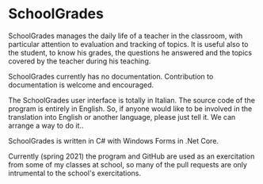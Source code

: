 # SchoolGrades
SchoolGrades manages the daily life of a teacher in the classroom, with particular attention to evaluation and tracking of topics. 
It is useful also to the student, to know his grades, the questions he answered and the topics covered by the teacher during his teaching. 

SchoolGrades currently has no documentation. Contribution to documentation is welcome and encouraged.

The SchoolGrades user interface is totally in Italian.
The source code of the program is entirely in English.
So, if anyone would like to be involved in the translation into English or another language, please just tell it. We can arrange a way to do it..

SchoolGrades is written in C# with Windows Forms in .Net Core. 

Currently (spring 2021) the program and GitHub are used as an exercitation from some of my classes at school, so many of the pull requests are only intrumental to the school's exercitations. 
